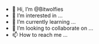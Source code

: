 - 👋 Hi, I’m @Bitwolfies
- 👀 I’m interested in ...
- 🌱 I’m currently learning ...
- 💞️ I’m looking to collaborate on ...
- 📫 How to reach me ...

<!---
Bitwolfies/Bitwolfies is a ✨ special ✨ repository because its `README.md` (this file) appears on your GitHub profile.
You can click the Preview link to take a look at your changes.
--->
